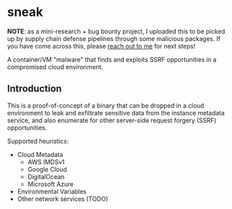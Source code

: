 # sneak

__NOTE__: as a mini-research + bug bounty project, I uploaded this to be picked up
by supply chain defense pipelines through some malicious packages. If you have come across this, please
[reach out to me](mailto:alcao758@gmail.com) for next steps!

A container/VM "malware" that finds and exploits SSRF opportunities in
a compromised cloud environment.

## Introduction

This is a proof-of-concept of a binary that can be dropped in a cloud environment
to leak and exfiltrate sensitive data from the instance metadata service, and
also enumerate for other server-side request forgery (SSRF) opportunities.

Supported heuristics:

* Cloud Metadata
    * AWS IMDSv1
    * Google Cloud
    * DigitalOcean
    * Microsoft Azure
* Environmental Variables
* Other network services (TODO)
